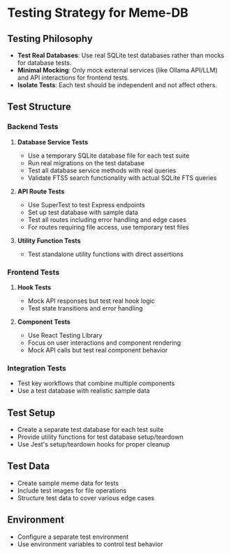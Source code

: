 # Testing Strategy for Meme-DB

## Testing Philosophy

- **Test Real Databases**: Use real SQLite test databases rather than mocks for database tests.
- **Minimal Mocking**: Only mock external services (like Ollama API/LLM) and API interactions for frontend tests.
- **Isolate Tests**: Each test should be independent and not affect others.

## Test Structure

### Backend Tests

1. **Database Service Tests**
   - Use a temporary SQLite database file for each test suite
   - Run real migrations on the test database
   - Test all database service methods with real queries
   - Validate FTS5 search functionality with actual SQLite FTS queries

2. **API Route Tests**
   - Use SuperTest to test Express endpoints
   - Set up test database with sample data
   - Test all routes including error handling and edge cases
   - For routes requiring file access, use temporary test files

3. **Utility Function Tests**
   - Test standalone utility functions with direct assertions

### Frontend Tests

1. **Hook Tests**
   - Mock API responses but test real hook logic
   - Test state transitions and error handling

2. **Component Tests**
   - Use React Testing Library
   - Focus on user interactions and component rendering
   - Mock API calls but test real component behavior

### Integration Tests

- Test key workflows that combine multiple components
- Use a test database with realistic sample data

## Test Setup

- Create a separate test database for each test suite
- Provide utility functions for test database setup/teardown
- Use Jest's setup/teardown hooks for proper cleanup

## Test Data

- Create sample meme data for tests
- Include test images for file operations
- Structure test data to cover various edge cases

## Environment

- Configure a separate test environment
- Use environment variables to control test behavior